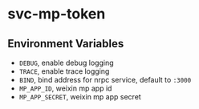 # svc-mp-token

## Environment Variables

* `DEBUG`, enable debug logging
* `TRACE`, enable trace logging
* `BIND`, bind address for nrpc service, default to `:3000`
* `MP_APP_ID`, weixin mp app id
* `MP_APP_SECRET`, weixin mp app secret
